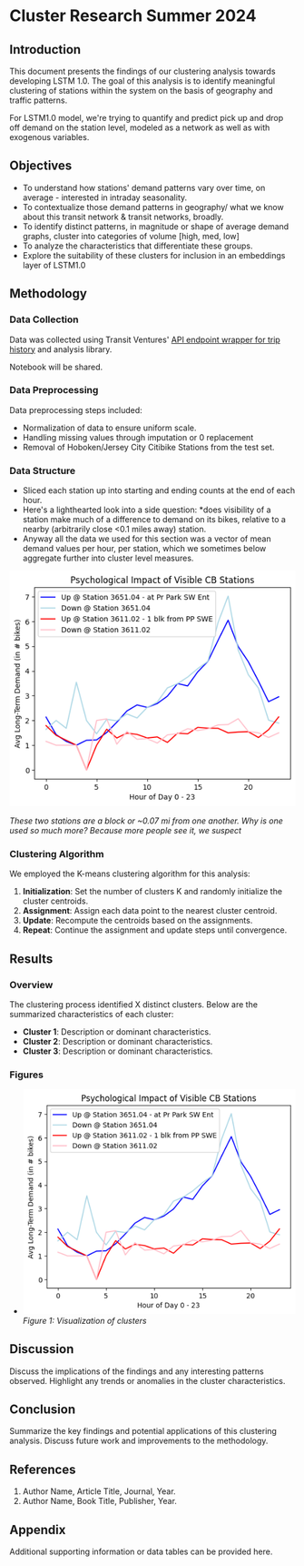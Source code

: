 # Cluster Research Summer 2024

## Introduction

This document presents the findings of our clustering analysis towards developing LSTM 1.0. 
The goal of this analysis is to identify meaningful clustering of stations within the system on the basis of geography and traffic patterns.

For LSTM1.0 model, we're trying to quantify and predict pick up and drop off demand on the station level, modeled as a network as well as with exogenous variables.

## Objectives

- To understand how stations' demand patterns vary over time, on average - interested in intraday seasonality.
- To contextualize those demand patterns in geography/ what we know about this transit network & transit networks, broadly.
- To identify distinct patterns, in magnitude or shape of average demand graphs, cluster into categories of volume [high, med, low]
- To analyze the characteristics that differentiate these groups.
- Explore the suitability of these clusters for inclusion in an embeddings layer of LSTM1.0

## Methodology

### Data Collection

Data was collected using Transit Ventures' [API endpoint wrapper for trip history](https://github.com/pjlanger1/bikeshare_codelib/blob/2bc199b78f185f1234d018b29703b193ecc01de0/model_estimation/v1.0/model_ready_data/data_get.py) and analysis library.

Notebook will be shared.

### Data Preprocessing

Data preprocessing steps included:
- Normalization of data to ensure uniform scale.
- Handling missing values through imputation or 0 replacement
- Removal of Hoboken/Jersey City Citibike Stations from the test set.

### Data Structure
- Sliced each station up into starting and ending counts at the end of each hour.
- Here's a lighthearted look into a side question: *does visibility of a station make much of a difference to demand on its bikes, relative to a nearby (arbitrarily close <0.1 miles away) station.
- Anyway all the data we used for this section was a vector of mean demand values per hour, per station, which we sometimes below aggregate further into cluster level measures.

![Cluster Distribution](/aws_suite/documentation/bin/bshare_psych.png)
  
  *These two stations are a block or ~0.07 mi from one another. Why is one used so much more? Because more people see it, we suspect*

### Clustering Algorithm

We employed the K-means clustering algorithm for this analysis:
1. **Initialization**: Set the number of clusters K and randomly initialize the cluster centroids.
2. **Assignment**: Assign each data point to the nearest cluster centroid.
3. **Update**: Recompute the centroids based on the assignments.
4. **Repeat**: Continue the assignment and update steps until convergence.

## Results

### Overview

The clustering process identified X distinct clusters. Below are the summarized characteristics of each cluster:

- **Cluster 1**: Description or dominant characteristics.
- **Cluster 2**: Description or dominant characteristics.
- **Cluster 3**: Description or dominant characteristics.

### Figures

- ![Cluster Distribution](aws_suite/documentation/bin/bshare_psych.png)
  *Figure 1: Visualization of clusters*

## Discussion

Discuss the implications of the findings and any interesting patterns observed. Highlight any trends or anomalies in the cluster characteristics.

## Conclusion

Summarize the key findings and potential applications of this clustering analysis. Discuss future work and improvements to the methodology.

## References

1. Author Name, Article Title, Journal, Year.
2. Author Name, Book Title, Publisher, Year.

## Appendix

Additional supporting information or data tables can be provided here.

